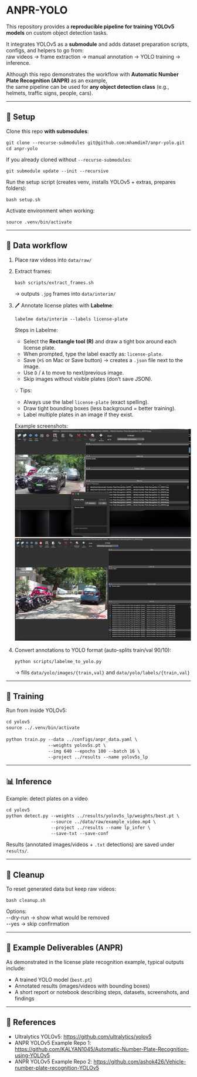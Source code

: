# ANPR-YOLO

This repository provides a **reproducible pipeline for training YOLOv5 models** on custom object detection tasks.  

It integrates YOLOv5 as a **submodule** and adds dataset preparation scripts, configs, and helpers to go from:  
raw videos → frame extraction → manual annotation → YOLO training → inference.  

Although this repo demonstrates the workflow with **Automatic Number Plate Recognition (ANPR)** as an example,  
the same pipeline can be used for **any object detection class** (e.g., helmets, traffic signs, people, cars).

------------------------------------------------------------

## 🔧 Setup

Clone this repo **with submodules**:

    git clone --recurse-submodules git@github.com:mhamdim7/anpr-yolo.git
    cd anpr-yolo

If you already cloned without `--recurse-submodules`:

    git submodule update --init --recursive

Run the setup script (creates venv, installs YOLOv5 + extras, prepares folders):

    bash setup.sh

Activate environment when working:

    source .venv/bin/activate

------------------------------------------------------------

## 📂 Data workflow

1. Place raw videos into `data/raw/`  

2. Extract frames:

       bash scripts/extract_frames.sh

   → outputs `.jpg` frames into `data/interim/`

3. 🖊️ Annotate license plates with **Labelme**:

       labelme data/interim --labels license-plate

   Steps in Labelme:
   - Select the **Rectangle tool (R)** and draw a tight box around each license plate.  
   - When prompted, type the label exactly as: `license-plate`.  
   - Save (`⌘S` on Mac or Save button) → creates a `.json` file next to the image.  
   - Use `D` / `A` to move to next/previous image.  
   - Skip images without visible plates (don’t save JSON).  

   💡 Tips:
   - Always use the label `license-plate` (exact spelling).  
   - Draw tight bounding boxes (less background = better training).  
   - Label multiple plates in an image if they exist.  

   Example screenshots:  
   ![Annotation step 1](./docs/labelme_step1.png)  
   ![Annotation step 2](./docs/labelme_step2.png)  

4. Convert annotations to YOLO format (auto-splits train/val 90/10):

       python scripts/labelme_to_yolo.py

   → fills `data/yolo/images/{train,val}` and `data/yolo/labels/{train,val}`

------------------------------------------------------------

## 🚀 Training

Run from inside YOLOv5:

    cd yolov5
    source ../.venv/bin/activate

    python train.py --data ../configs/anpr_data.yaml \
                    --weights yolov5s.pt \
                    --img 640 --epochs 100 --batch 16 \
                    --project ../results --name yolov5s_lp

------------------------------------------------------------

## 📊 Inference

Example: detect plates on a video

    cd yolov5
    python detect.py --weights ../results/yolov5s_lp/weights/best.pt \
                     --source ../data/raw/example_video.mp4 \
                     --project ../results --name lp_infer \
                     --save-txt --save-conf

Results (annotated images/videos + `.txt` detections) are saved under `results/`.

------------------------------------------------------------

## 🧹 Cleanup

To reset generated data but keep raw videos:

    bash cleanup.sh

Options:  
--dry-run → show what would be removed  
--yes     → skip confirmation  

------------------------------------------------------------

## 📑 Example Deliverables (ANPR)

As demonstrated in the license plate recognition example, typical outputs include:

- A trained YOLO model (`best.pt`)  
- Annotated results (images/videos with bounding boxes)  
- A short report or notebook describing steps, datasets, screenshots, and findings

------------------------------------------------------------

## 🔗 References

- Ultralytics YOLOv5: https://github.com/ultralytics/yolov5  
- ANPR YOLOv5 Example Repo 1: https://github.com/KALYAN1045/Automatic-Number-Plate-Recognition-using-YOLOv5  
- ANPR YOLOv5 Example Repo 2: https://github.com/ashok426/Vehicle-number-plate-recognition-YOLOv5  
